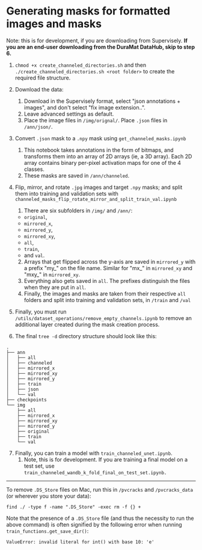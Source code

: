 # Generating masks for formatted images and masks

Note: this is for development, if you are downloading from Supervisely. **If you are an end-user downloading from the DuraMat DataHub, skip to step 6.**

1. `chmod +x create_channeled_directories.sh` and then `./create_channeled_directories.sh <root folder>` to create the required file structure.

2. Download the data:
   1. Download in the Supervisely format, select "json annotations + images", and don't select "fix image extension..". 
   2. Leave advanced settings as default.
   3. Place the image files in `/img/orignal/`. Place `.json` files in `/ann/json/`.

3. Convert `.json` mask to a `.npy` mask using `get_channeled_masks.ipynb`
   1. This notebook takes annotations in the form of bitmaps, and transforms them into an array of 2D arrays (ie, a 3D array). Each 2D array contains binary per-pixel activation maps for one of the 4 classes.
   2. These masks are saved in `/ann/channeled`.

4. Flip, mirror, and rotate `.jpg` images and target `.npy` masks; and split them into training and validation sets with `channeled_masks_flip_rotate_mirror_and_split_train_val.ipynb`
   1. There are six subfolders in `/img/` and `/ann/`: 
    - `original`, 
    - `mirrored_x`, 
    - `mirrored_y`, 
    - `mirrored_xy`, 
    - `all`,
    - `train`,
    - and `val`.
   2. Arrays that get flipped across the y-axis are saved in `mirrored_y` with a prefix "my_" on the file name. Similar for "mx_" in `mirrored_xy` and "mxy_" in `mirrored_xy`. 
   3. Everything also gets saved in `all`. The prefixes distinguish the files when they are put in `all`.
   4. Finally, the images and masks are taken from their respective `all` folders and split into training and validation sets, in `/train` and `/val`

5. Finally, you must run `/utils/dataset_operations/remove_empty_channels.ipynb` to remove an additional layer created during the mask creation process.

6. The final `tree -d` directory structure should look like this:

```
.
├── ann 
│   ├── all
│   ├── channeled
│   ├── mirrored_x
│   ├── mirrored_xy
│   ├── mirrored_y
│   ├── train
│   ├── json
│   └── val
├── checkpoints
└── img 
    ├── all
    ├── mirrored_x
    ├── mirrored_xy
    ├── mirrored_y
    ├── original
    ├── train
    └── val
```

7. Finally, you can train a model with `train_channeled_unet.ipynb`.
   1. Note, this is for development. If you are training a final model on a test set, use `train_channeled_wandb_k_fold_final_on_test_set.ipynb.`

---

To remove `.DS_Store` files on Mac, run this in `/pvcracks` and `/pvcracks_data` (or wherever you store your data):

```
find ./ -type f -name ".DS_Store" -exec rm -f {} +
```

Note that the presence of a `.DS_Store` file (and thus the necessity to run the above command) is often signified by the following error when running `train_functions.get_save_dir()`:

`ValueError: invalid literal for int() with base 10: 'e'`